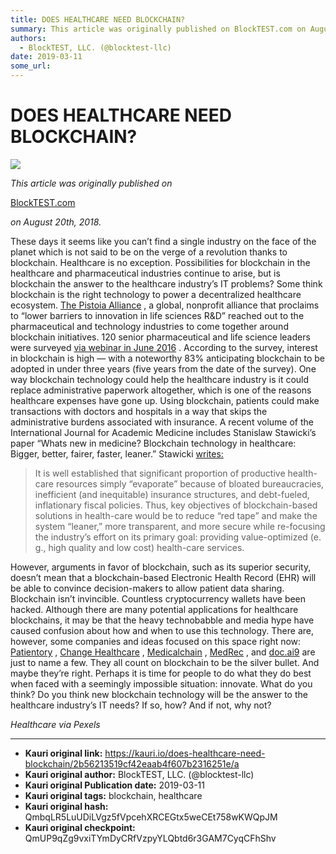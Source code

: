 ```yaml
---
title: DOES HEALTHCARE NEED BLOCKCHAIN?
summary: This article was originally published on BlockTEST.com on August 20th, 2018. These days it seems like you can’t find a single industry on the face of the planet which is not said to be on the verge of a revolution thanks to blockchain. Healthcare is no exception. Possibilities for blockchain in the healthcare and pharmaceutical industries continue to arise, but is blockchain the answer to the healthcare industry’s IT problems? Some think blockchain is the right technology to power a decentralize
authors:
  - BlockTEST, LLC. (@blocktest-llc)
date: 2019-03-11
some_url: 
---
```


# DOES HEALTHCARE NEED BLOCKCHAIN?



![](https://ipfs.infura.io/ipfs/Qmdo7PAhgejnv9nMQzddvPMHkUZCiHNMggZaCBz154GDMY)

 
_This article was originally published on_
  
[BlockTEST.com](https://blocktest.com/2018/08/20/does-healthcare-need-blockchain/)
  
_on August 20th, 2018._
 
These days it seems like you can’t find a single industry on the face of the planet which is not said to be on the verge of a revolution thanks to blockchain. Healthcare is no exception. Possibilities for blockchain in the healthcare and pharmaceutical industries continue to arise, but is blockchain the answer to the healthcare industry’s IT problems?
Some think blockchain is the right technology to power a decentralized healthcare ecosystem. 
[The Pistoia Alliance](http://www.pistoiaalliance.org/)
 , a global, nonprofit alliance that proclaims to “lower barriers to innovation in life sciences R&D” reached out to the pharmaceutical and technology industries to come together around blockchain initiatives. 120 senior pharmaceutical and life science leaders were surveyed 
[via webinar in June 2016](http://www.pistoiaalliance.org/is-there-a-role-for-blockchain-in-healthcare-webinar-recording-available)
 . According to the survey, interest in blockchain is high — with a noteworthy 83% anticipating blockchain to be adopted in under three years (five years from the date of the survey).
One way blockchain technology could help the healthcare industry is it could replace administrative paperwork altogether, which is one of the reasons healthcare expenses have gone up. Using blockchain, patients could make transactions with doctors and hospitals in a way that skips the administrative burdens associated with insurance.
A recent volume of the International Journal for Academic Medicine includes Stanislaw Stawicki’s paper “Whats new in medicine? Blockchain technology in healthcare: Bigger, better, fairer, faster, leaner.” Stawicki 
[writes:](http://www.ijam-web.org/article.asp?issn=2455-5568;year=2018;volume=4;issue=1;spage=1;epage=11;aulast=Stawicki)
 
> It is well established that significant proportion of productive health-care resources simply “evaporate” because of bloated bureaucracies, inefficient (and inequitable) insurance structures, and debt-fueled, inflationary fiscal policies. Thus, key objectives of blockchain-based solutions in health-care would be to reduce “red tape” and make the system “leaner,” more transparent, and more secure while re-focusing the industry’s effort on its primary goal: providing value-optimized (e. g., high quality and low cost) health-care services.

However, arguments in favor of blockchain, such as its superior security, doesn’t mean that a blockchain-based Electronic Health Record (EHR) will be able to convince decision-makers to allow patient data sharing. Blockchain isn’t invincible. Countless cryptocurrency wallets have been hacked.
Although there are many potential applications for healthcare blockchains, it may be that the heavy technobabble and media hype have caused confusion about how and when to use this technology. There are, however, some companies and ideas focused on this space right now: 
[Patientory](https://patientory.com/)
 , 
[Change Healthcare](https://www.changehealthcare.com/)
 , 
[Medicalchain](https://medicalchain.com/en/)
 , 
[MedRec](https://medrec.media.mit.edu/)
 , and 
[doc.ai9](https://doc.ai/)
 are just to name a few. They all count on blockchain to be the silver bullet. And maybe they’re right. Perhaps it is time for people to do what they do best when faced with a seemingly impossible situation: innovate.
What do you think? Do you think new blockchain technology will be the answer to the healthcare industry’s IT needs? If so, how? And if not, why not?
 
_Healthcare via Pexels_
 



---

- **Kauri original link:** https://kauri.io/does-healthcare-need-blockchain/2b56213519cf42eaab4f607b2316251e/a
- **Kauri original author:** BlockTEST, LLC. (@blocktest-llc)
- **Kauri original Publication date:** 2019-03-11
- **Kauri original tags:** blockchain, healthcare
- **Kauri original hash:** QmbqLR5LuUDiLVgz5fVpcehXRCEGtx5weCEt758wKWQpJM
- **Kauri original checkpoint:** QmUP9qZg9vxiTYmDyCRfVzpyYLQbtd6r3GAM7CyqCFhShv



